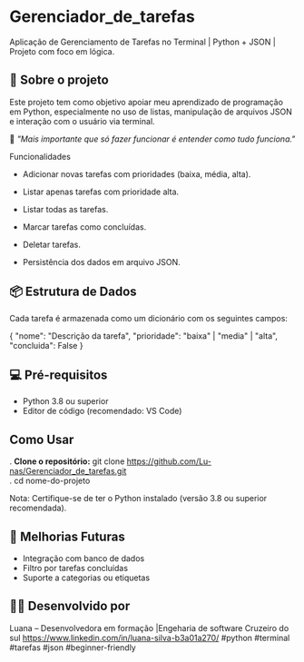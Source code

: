# Gerenciador_de_tarefas
Aplicação de Gerenciamento de Tarefas no Terminal | Python + JSON | Projeto com foco em lógica.

## 📌 Sobre o projeto

Este projeto tem como objetivo apoiar meu aprendizado de programação em Python, especialmente no uso de listas, manipulação de arquivos JSON e interação com o usuário via terminal.

🧠 *"Mais importante que só fazer funcionar é entender como tudo funciona."*

Funcionalidades

- Adicionar novas tarefas com prioridades (baixa, média, alta).

- Listar apenas tarefas com prioridade alta.

- Listar todas as tarefas. 

- Marcar tarefas como concluídas.

- Deletar tarefas.

- Persistência dos dados em arquivo JSON.

## 📦 Estrutura de Dados

Cada tarefa é armazenada como um dicionário com os seguintes campos:

{
  "nome": "Descrição da tarefa",
  "prioridade": "baixa" | "media" | "alta",
  "concluida": False
}

## 💻 Pré-requisitos

- Python 3.8 ou superior
- Editor de código (recomendado: VS Code)


##  Como Usar

. **Clone o repositório:**
git clone https://github.com/Lu-nas/Gerenciador_de_tarefas.git   
. cd nome-do-projeto

Nota: Certifique-se de ter o Python instalado (versão 3.8 ou superior recomendada).

## 🌱 Melhorias Futuras
- Integração com banco de dados
- Filtro por tarefas concluídas
- Suporte a categorias ou etiquetas

## 👩‍💻 Desenvolvido por

Luana – Desenvolvedora em formação |Engeharia de software Cruzeiro do sul
https://www.linkedin.com/in/luana-silva-b3a01a270/
#python #terminal #tarefas #json #beginner-friendly

